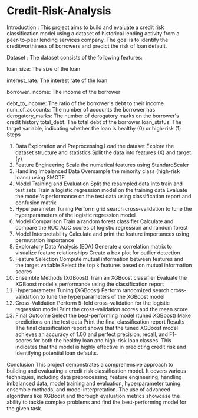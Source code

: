 # Credit-Risk-Analysis

Introduction : 
This project aims to build and evaluate a credit risk classification model using a dataset of historical lending activity from a peer-to-peer lending services company. The goal is to identify the creditworthiness of borrowers and predict the risk of loan default.

Dataset :
The dataset consists of the following features:

loan_size: The size of the loan

interest_rate: The interest rate of the loan

borrower_income: The income of the borrower

debt_to_income: The ratio of the borrower's debt to their income
num_of_accounts: The number of accounts the borrower has
derogatory_marks: The number of derogatory marks on the borrower's credit history
total_debt: The total debt of the borrower
loan_status: The target variable, indicating whether the loan is healthy (0) or high-risk (1)
Steps
1. Data Exploration and Preprocessing
Load the dataset
Explore the dataset structure and statistics
Split the data into features (X) and target (y)
2. Feature Engineering
Scale the numerical features using StandardScaler
3. Handling Imbalanced Data
Oversample the minority class (high-risk loans) using SMOTE
4. Model Training and Evaluation
Split the resampled data into train and test sets
Train a logistic regression model on the training data
Evaluate the model's performance on the test data using classification report and confusion matrix
5. Hyperparameter Tuning
Perform grid search cross-validation to tune the hyperparameters of the logistic regression model
6. Model Comparison
Train a random forest classifier
Calculate and compare the ROC AUC scores of logistic regression and random forest
7. Model Interpretability
Calculate and print the feature importances using permutation importance
8. Exploratory Data Analysis (EDA)
Generate a correlation matrix to visualize feature relationships
Create a box plot for outlier detection
9. Feature Selection
Compute mutual information between features and the target variable
Select the top k features based on mutual information scores
10. Ensemble Methods (XGBoost)
Train an XGBoost classifier
Evaluate the XGBoost model's performance using the classification report
11. Hyperparameter Tuning (XGBoost)
Perform randomized search cross-validation to tune the hyperparameters of the XGBoost model
12. Cross-Validation
Perform 5-fold cross-validation for the logistic regression model
Print the cross-validation scores and the mean score
13. Final Outcome
Select the best-performing model (tuned XGBoost)
Make predictions on the test data
Print the final classification report
Results
The final classification report shows that the tuned XGBoost model achieves an accuracy of 1.00 and perfect precision, recall, and F1-scores for both the healthy loan and high-risk loan classes. This indicates that the model is highly effective in predicting credit risk and identifying potential loan defaults.

Conclusion
This project demonstrates a comprehensive approach to building and evaluating a credit risk classification model. It covers various techniques, including data preprocessing, feature engineering, handling imbalanced data, model training and evaluation, hyperparameter tuning, ensemble methods, and model interpretation. The use of advanced algorithms like XGBoost and thorough evaluation metrics showcase the ability to tackle complex problems and find the best-performing model for the given task.
